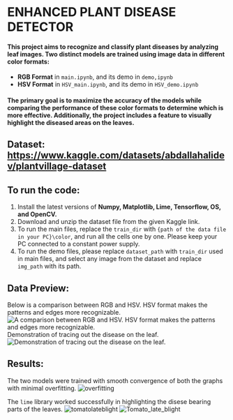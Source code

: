 # ENHANCED PLANT DISEASE DETECTOR
#### This project aims to recognize and classify plant diseases by analyzing leaf images. Two distinct models are trained using image data in different color formats: 
- **RGB Format** in `main.ipynb`, and its demo in `demo,ipynb`
- **HSV Format** in `HSV_main.ipynb`, and its demo in `HSV_demo.ipynb`
#### The primary goal is to maximize the accuracy of the models while comparing the performance of these color formats to determine which is more effective. Additionally, the project includes a feature to visually highlight the diseased areas on the leaves.

## Dataset: https://www.kaggle.com/datasets/abdallahalidev/plantvillage-dataset

## To run the code:
1. Install the latest versions of **Numpy, Matplotlib, Lime, Tensorflow, OS, and OpenCV.**
2. Download and unzip the dataset file from the given Kaggle link.
3. To run the main files, replace the `train_dir` with `{path of the data file in your PC}\color`, and run all the cells one by one. Please keep your PC connected to a constant power supply.
4. To run the demo files, please replace `dataset_path` with `train_dir` used in main files, and select any image from the dataset and replace `img_path` with its path.

## Data Preview:
Below is a comparison between RGB and HSV. HSV format makes the patterns and edges more recognizable.
![A comparison between RGB and HSV. HSV format makes the patterns and edges more recognizable.](https://github.com/user-attachments/assets/a3811387-859a-4628-909f-a4a5868c216c)
Demonstration of tracing out the disease on the leaf.
![Demonstration of tracing out the disease on the leaf.](https://github.com/user-attachments/assets/31fbeb85-f47f-4811-8b4e-c09be0f86f6d)

## Results:
The two models were trained with smooth convergence of both the graphs with minimal overfitting.
![overfitting](https://github.com/user-attachments/assets/dd683bed-3873-41f4-8a9b-35ce59ee4aea)

The `lime` library worked successfully in highlighting the disese bearing parts of the leaves.
![tomatolateblight](https://github.com/user-attachments/assets/0c9c80c7-6233-43d0-883b-27c6968f52e2)
![Tomato_late_blight](https://github.com/user-attachments/assets/9f8653b5-477a-4e9c-b64f-82f64760d0c2)
